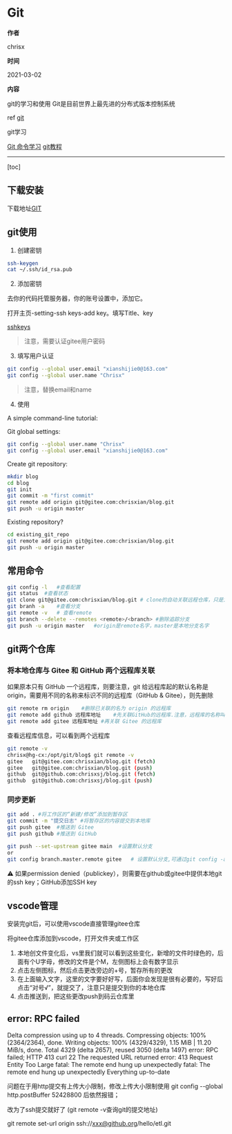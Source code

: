 # Git

**作者**

chrisx

**时间**

2021-03-02

**内容**

git的学习和使用
Git是目前世界上最先进的分布式版本控制系统

ref [git](https://git-scm.com/doc)

git学习

[Git 命令学习](https://oschina.gitee.io/learn-git-branching)
[git教程](https://www.liaoxuefeng.com/wiki/896043488029600)

---

[toc]

## 下载安装

下载地址[GIT](https://git-scm.com/download/)

## git使用

1. 创建密钥

```sh
ssh-keygen
cat ~/.ssh/id_rsa.pub

```

2. 添加密钥

去你的代码托管服务器，你的账号设置中，添加它。

打开主页-setting-ssh keys-add key。填写Title、key

[sshkeys](https://gitee.com/profile/sshkeys)

> 注意，需要认证gitee用户密码

3. 填写用户认证

```sh
git config --global user.email "xianshijie0@163.com"
git config --global user.name "Chrisx"

```

> 注意，替换email和name

4. 使用

A simple command-line tutorial:

Git global settings:

```sh
git config --global user.name "Chrisx"
git config --global user.email "xianshijie0@163.com"

```

Create git repository:

```sh
mkdir blog
cd blog
git init
git commit -m "first commit"
git remote add origin git@gitee.com:chrisxian/blog.git
git push -u origin master

```

Existing repository?

```sh
cd existing_git_repo
git remote add origin git@gitee.com:chrisxian/blog.git
git push -u origin master

```

## 常用命令

```sh
git config -l   #查看配置
git status  #查看状态
git clone git@gitee.com:chrisxian/blog.git # clone的自动关联远程仓库，只是为了clone小的话，用--depth=1只获取最新的commit即可
git branh -a    #查看分支
git remote -v   # 查看remote
git branch --delete --remotes <remote>/<branch> #删除追踪分支
git push -u origin master   #origin是remote名字，master是本地分支名字

```

## git两个仓库

### 将本地仓库与 Gitee 和 GitHub 两个远程库关联

如果原本只有 GitHub 一个远程库，则要注意，git 给远程库起的默认名称是 origin，需要用不同的名称来标识不同的远程库（GitHub & Gitee），则先删除

```sh
git remote rm origin    #删除已关联的名为 origin 的远程库
git remote add github 远程库地址    #先关联GitHub的远程库.注意，远程库的名称叫 github，不叫 origin 了。
git remote add gitee 远程库地址 #再关联 Gitee 的远程库

```

查看远程库信息，可以看到两个远程库

```sh
git remote -v
chrisx@hg-cx:/opt/git/blog$ git remote -v
gitee   git@gitee.com:chrisxian/blog.git (fetch)
gitee   git@gitee.com:chrisxian/blog.git (push)
github  git@github.com:chrisxsj/blog.git (fetch)
github  git@github.com:chrisxsj/blog.git (push)

```

### 同步更新

```sh
git add . #将工作区的“新建/修改”添加到暂存区
git commit -m "提交日志" #将暂存区的内容提交到本地库
git push gitee  #推送到 Gitee
git push github #推送到 GitHub

git push --set-upstream gitee main  #设置默认分支
or
git config branch.master.remote gitee   # 设置默认分支,可通过git config -a查看

```

:warning: 如果permission denied（publickey），则需要在github或gitee中提供本地git的ssh key；GitHub添加SSH key

## vscode管理

安装完git后，可以使用vscode直接管理gitee仓库

将gitee仓库添加到vscode，打开文件夹或工作区

1. 本地创文件变化后，vs里我们就可以看到这些变化，新增的文件时绿色的，后面有个U字母，修改的文件是个M，左侧图标上会有数字显示
2. 点击左侧图标，然后点击更改旁边的+号，暂存所有的更改
3. 在上面输入文字，这里的文字要好好写，后面你会发现是很有必要的，写好后点击“对号√”，就提交了，注意只是提交到你的本地仓库
4. 点击推送到，把这些更改push到码云仓库里

## error: RPC failed

Delta compression using up to 4 threads.
Compressing objects: 100% (2364/2364), done.
Writing objects: 100% (4329/4329), 1.15 MiB | 11.20 MiB/s, done.
Total 4329 (delta 2657), reused 3050 (delta 1497)
error: RPC failed; HTTP 413 curl 22 The requested URL returned error: 413 Request Entity Too Large
fatal: The remote end hung up unexpectedly
fatal: The remote end hung up unexpectedly
Everything up-to-date

问题在于用http提交有上传大小限制，修改上传大小限制使用 git config --global http.postBuffer 52428800 后依然报错；

改为了ssh提交就好了 (git remote -v查询git的提交地址)

git remote set-url origin ssh://xxx@github.org/hello/etl.git